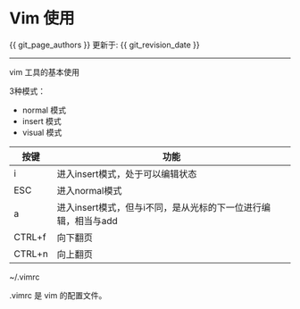 # Vim 使用

{{ git_page_authors }} 更新于: {{ git_revision_date }}

---

vim 工具的基本使用

3种模式：

- normal 模式
- insert 模式
- visual 模式


| 按键 | 功能 |
| ---- | ---- |
| i    | 进入insert模式，处于可以编辑状态 |
| ESC  | 进入normal模式 |
| a    | 进入insert模式，但与i不同，是从光标的下一位进行编辑，相当与add |
| CTRL+f | 向下翻页 |
| CTRL+n | 向上翻页 |





~/.vimrc

.vimrc 是 vim 的配置文件。

